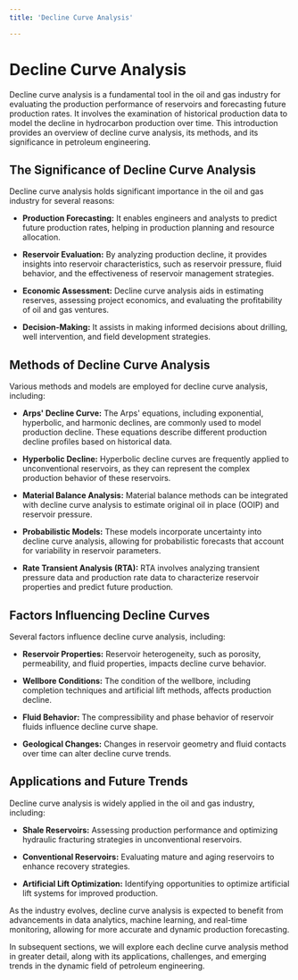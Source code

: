```yaml
---
title: 'Decline Curve Analysis'

---
```


# Decline Curve Analysis

Decline curve analysis is a fundamental tool in the oil and gas industry for evaluating the production performance of reservoirs and forecasting future production rates. It involves the examination of historical production data to model the decline in hydrocarbon production over time. This introduction provides an overview of decline curve analysis, its methods, and its significance in petroleum engineering.

## The Significance of Decline Curve Analysis

Decline curve analysis holds significant importance in the oil and gas industry for several reasons:

- **Production Forecasting:** It enables engineers and analysts to predict future production rates, helping in production planning and resource allocation.

- **Reservoir Evaluation:** By analyzing production decline, it provides insights into reservoir characteristics, such as reservoir pressure, fluid behavior, and the effectiveness of reservoir management strategies.

- **Economic Assessment:** Decline curve analysis aids in estimating reserves, assessing project economics, and evaluating the profitability of oil and gas ventures.

- **Decision-Making:** It assists in making informed decisions about drilling, well intervention, and field development strategies.

## Methods of Decline Curve Analysis

Various methods and models are employed for decline curve analysis, including:

- **Arps' Decline Curve:** The Arps' equations, including exponential, hyperbolic, and harmonic declines, are commonly used to model production decline. These equations describe different production decline profiles based on historical data.

- **Hyperbolic Decline:** Hyperbolic decline curves are frequently applied to unconventional reservoirs, as they can represent the complex production behavior of these reservoirs.

- **Material Balance Analysis:** Material balance methods can be integrated with decline curve analysis to estimate original oil in place (OOIP) and reservoir pressure.

- **Probabilistic Models:** These models incorporate uncertainty into decline curve analysis, allowing for probabilistic forecasts that account for variability in reservoir parameters.

- **Rate Transient Analysis (RTA):** RTA involves analyzing transient pressure data and production rate data to characterize reservoir properties and predict future production.

## Factors Influencing Decline Curves

Several factors influence decline curve analysis, including:

- **Reservoir Properties:** Reservoir heterogeneity, such as porosity, permeability, and fluid properties, impacts decline curve behavior.

- **Wellbore Conditions:** The condition of the wellbore, including completion techniques and artificial lift methods, affects production decline.

- **Fluid Behavior:** The compressibility and phase behavior of reservoir fluids influence decline curve shape.

- **Geological Changes:** Changes in reservoir geometry and fluid contacts over time can alter decline curve trends.

## Applications and Future Trends

Decline curve analysis is widely applied in the oil and gas industry, including:

- **Shale Reservoirs:** Assessing production performance and optimizing hydraulic fracturing strategies in unconventional reservoirs.

- **Conventional Reservoirs:** Evaluating mature and aging reservoirs to enhance recovery strategies.

- **Artificial Lift Optimization:** Identifying opportunities to optimize artificial lift systems for improved production.

As the industry evolves, decline curve analysis is expected to benefit from advancements in data analytics, machine learning, and real-time monitoring, allowing for more accurate and dynamic production forecasting.

In subsequent sections, we will explore each decline curve analysis method in greater detail, along with its applications, challenges, and emerging trends in the dynamic field of petroleum engineering.
